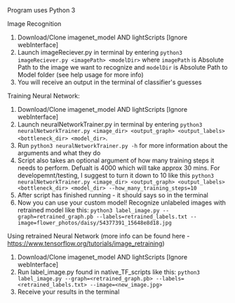 Program uses Python 3

Image Recognition

1. Download/Clone imagenet_model AND lightScripts [Ignore webInterface]
2. Launch imageReciever.py in terminal by entering ```python3 imageReciever.py <imagePath> <modelDir>``` where ```imagePath``` is Absolute Path to the image we want to recognize and ```modelDir``` is Absolute Path to Model folder (see help usage for more info)
3. You will receive an output in the terminal of classifier's guesses

Training Neural Network:
1. Download/Clone imagenet_model AND lightScripts [Ignore webInterface]
2. Launch neuralNetworkTrainer.py in terminal by entering ```python3 neuralNetworkTrainer.py <image_dir> <output_graph> <output_labels> <bottleneck_dir> <model_dir>```.
3. Run  ```python3 neuralNetworkTrainer.py -h``` for more information about the arguments and what they do
4. Script also takes an optional argument of how many training steps it needs to perform. Defualt is 4000 which will take approx 30 mins. For developemnt/testing, I suggest to turn it down to 10 like this
```python3 neuralNetworkTrainer.py <image_dir> <output_graph> <output_labels> <bottleneck_dir> <model_dir> --how_many_training_steps=10```
5. After script has finished running - it should says so in the terminal
6. Now you can use your custom model! Recognize unlabeled images with retrained model like this: ```python3 label_image.py --graph=retrained_graph.pb --labels=retrained_labels.txt --image=flower_photos/daisy/54377391_15648e8d18.jpg```
 

Using retrained Neural Network (more info can be found here - https://www.tensorflow.org/tutorials/image_retraining)

1. Download/Clone imagenet_model AND lightScripts [Ignore webInterface]
2. Run label_image.py found in native_TF_scripts like this: ```python3 label_image.py --graph=<retrained_graph.pb> --labels=<retrained_labels.txt> --image=<new_image.jpg> ```
3. Receive your results in the terminal
